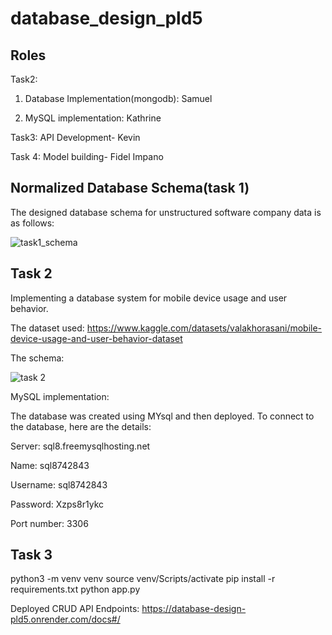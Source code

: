 # database_design_pld5

## Roles
Task2: 

  1. Database Implementation(mongodb): Samuel
     
  2. MySQL implementation: Kathrine
     
Task3: API Development- Kevin

Task 4: Model building- Fidel Impano

## Normalized Database Schema(task 1)

The designed database schema for unstructured software company data is as follows:

![task1_schema](https://github.com/user-attachments/assets/86717e6e-4a22-430b-b6cb-01f21b28e187)

## Task 2 
Implementing a database system for mobile device usage and user behavior.

The dataset used: https://www.kaggle.com/datasets/valakhorasani/mobile-device-usage-and-user-behavior-dataset

The schema:

![task 2](https://github.com/user-attachments/assets/4dba9f07-3dcb-4f59-bcd3-bd76e6c20dc1)

MySQL implementation:

The database was created using MYsql and then deployed. To connect to the database, here are the details:

Server: sql8.freemysqlhosting.net

Name: sql8742843

Username: sql8742843

Password: Xzps8r1ykc

Port number: 3306

## Task 3
python3 -m venv venv
source venv/Scripts/activate
pip install -r requirements.txt
python app.py

Deployed CRUD API Endpoints: https://database-design-pld5.onrender.com/docs#/

